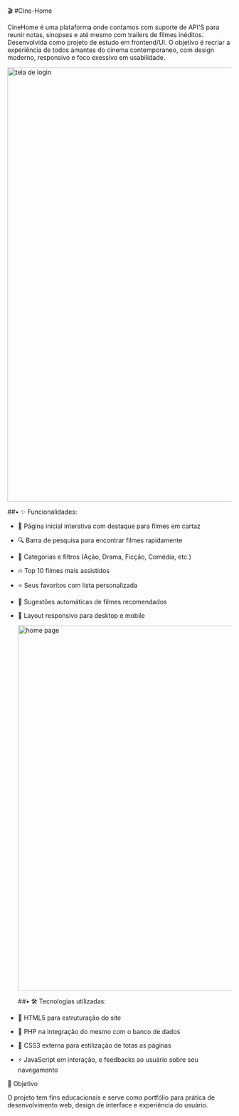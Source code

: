 🎬 #Cine-Home

CineHome é uma plataforma onde contamos com suporte de API'S para reunir notas, sinopses e até mesmo com trailers de filmes inéditos. Desenvolvida como projeto de estudo em frontend/UI. O objetivo é recriar a experiência de todos amantes do cinema contemporaneo, com design moderno, responsivo e foco exessivo em usabilidade.

<img width="1918" height="975" alt="tela de login" src="https://github.com/user-attachments/assets/d6f9b421-aa8f-429a-a2ba-1f58d8e4d0ed" />


  ##• ✨ Funcionalidades:

- 🎥 Página inicial interativa com destaque para filmes em cartaz

- 🔍 Barra de pesquisa para encontrar filmes rapidamente

- 📌 Categorias e filtros (Ação, Drama, Ficção, Comédia, etc.)

- 🔥 Top 10 filmes mais assistidos

- ⭐ Seus favoritos com lista personalizada

- 🤩 Sugestões automáticas de filmes recomendados

- 📱 Layout responsivo para desktop e mobile

  <img width="1902" height="820" alt="home page" src="https://github.com/user-attachments/assets/4cfb5aeb-ce80-44c7-90a7-77b684dcb699" />


  ##• 🛠️ Tecnologias utilizadas:

- 🩻 HTML5 para estruturação do site

- 📁 PHP na integração do mesmo com o banco de dados

- 🎨 CSS3 externa para estilização de totas as páginas

- ⚡️ JavaScript em interação, e feedbacks ao usuário sobre seu navegamento

🎯 Objetivo

O projeto tem fins educacionais e serve como portfólio para prática de desenvolvimento web, design de interface e experiência do usuário.
